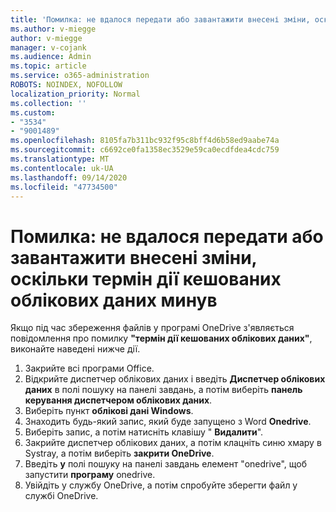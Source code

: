 ```yaml
---
title: 'Помилка: не вдалося передати або завантажити внесені зміни, оскільки термін дії кешованих облікових даних минув'
ms.author: v-miegge
author: v-miegge
manager: v-cojank
ms.audience: Admin
ms.topic: article
ms.service: o365-administration
ROBOTS: NOINDEX, NOFOLLOW
localization_priority: Normal
ms.collection: ''
ms.custom:
- "3534"
- "9001489"
ms.openlocfilehash: 8105fa7b311bc932f95c8bff4d6b58ed9aabe74a
ms.sourcegitcommit: c6692ce0fa1358ec3529e59ca0ecdfdea4cdc759
ms.translationtype: MT
ms.contentlocale: uk-UA
ms.lasthandoff: 09/14/2020
ms.locfileid: "47734500"
---
```

# <a name="error-we-cant-upload-or-download-your-changes-because-your-cached-credentials-have-expired"></a>Помилка: не вдалося передати або завантажити внесені зміни, оскільки термін дії кешованих облікових даних минув

Якщо під час збереження файлів у програмі OneDrive з'являється повідомлення про помилку **"термін дії кешованих облікових даних"**, виконайте наведені нижче дії.

1. Закрийте всі програми Office.
1. Відкрийте диспетчер облікових даних і введіть **Диспетчер облікових даних** в полі пошуку на панелі завдань, а потім виберіть **панель керування диспетчером облікових даних**.
1. Виберіть пункт **облікові дані Windows**.
1. Знаходить будь-який запис, який буде запущено з Word **Onedrive**.
1. Виберіть запис, а потім натисніть клавішу " **Видалити**".
1. Закрийте диспетчер облікових даних, а потім клацніть синю хмару в Systray, а потім виберіть **закрити OneDrive**.
1. Введіть **у** полі пошуку на панелі завдань елемент "onedrive", щоб запустити **програму** onedrive.
1. Увійдіть у службу OneDrive, а потім спробуйте зберегти файл у службі OneDrive.
